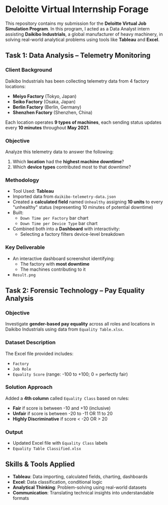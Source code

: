 # Deloitte Virtual Internship Forage

This repository contains my submission for the **Deloitte Virtual Job Simulation Program**. In this program, I acted as a Data Analyst intern assisting **Daikibo Industrials**, a global manufacturer of heavy machinery, in solving real-world analytical problems using tools like **Tableau** and **Excel**.

## Task 1: Data Analysis – Telemetry Monitoring

### Client Background
Daikibo Industrials has been collecting telemetry data from 4 factory locations:

- **Meiyo Factory** (Tokyo, Japan)  
- **Seiko Factory** (Osaka, Japan)  
- **Berlin Factory** (Berlin, Germany)  
- **Shenzhen Factory** (Shenzhen, China)  

Each location operates **9 types of machines**, each sending status updates every **10 minutes** throughout **May 2021**.

### Objective
Analyze this telemetry data to answer the following:

1. Which **location** had the **highest machine downtime**?
2. Which **device types** contributed most to that downtime?

### Methodology

- Tool Used: **Tableau**
- Imported data from `daikibo-telemetry-data.json`
- Created a **calculated field** named `Unhealthy` assigning **10 units** to every "unhealthy" status (representing 10 minutes of potential downtime)
- Built:
  - `Down Time per Factory` bar chart
  - `Down Time per Device Type` bar chart
- Combined both into a **Dashboard** with interactivity:
  - Selecting a factory filters device-level breakdown

### Key Deliverable
- An interactive dashboard screenshot identifying:
  - The factory with **most downtime**
  - The machines contributing to it
-  `Result.png`



## Task 2: Forensic Technology – Pay Equality Analysis

### Objective
Investigate **gender-based pay equality** across all roles and locations in Daikibo Industrials using data from `Equality Table.xlsx`.

### Dataset Description
The Excel file provided includes:

- `Factory`  
- `Job Role`  
- `Equality Score` (range: -100 to +100; 0 = perfectly fair)

### Solution Approach

Added a **4th column** called `Equality Class` based on rules:

- **Fair** if score is between -10 and +10 (inclusive)
- **Unfair** if score is between -20 to -11 OR 11 to 20
- **Highly Discriminative** if score < -20 OR > 20

### Output
- Updated Excel file with `Equality Class` labels
- `Equality Table Classified.xlsx`


## Skills & Tools Applied

- **Tableau**: Data importing, calculated fields, charting, dashboards  
- **Excel**: Data classification, conditional logic  
- **Analytical Thinking**: Problem-solving using real-world datasets  
- **Communication**: Translating technical insights into understandable formats  
